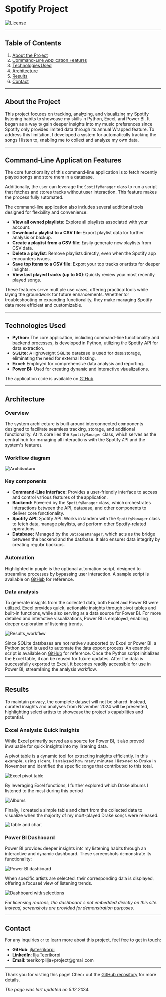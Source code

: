 # Spotify Project

[![License](https://img.shields.io/badge/license-CC%20BY--NC%204.0-blue)](https://creativecommons.org/licenses/by-nc/4.0/)

---

## Table of Contents
1. [About the Project](#about-the-Project)
2. [Command-Line Application Features](#command-line-application-features)
3. [Technologies Used](#technologies-used)
4. [Architecture](#architecture)
5. [Results](#results)
6. [Contact](#contact)

---

## About the Project

This project focuses on tracking, analyzing, and visualizing my Spotify listening habits to showcase my skills in Python, Excel, and Power BI. 
It began as a way to gain deeper insights into my music preferences since Spotify only provides limited data through its annual Wrapped feature. 
To address this limitation, I developed a system for automatically tracking the songs I listen to, enabling me to collect and analyze my own data.

---

## Command-Line Application Features

The core functionality of this command-line application is to fetch recently played songs and store them in a database.

Additionally, the user can leverage the `SpotifyManager` class to run a script that fetches and stores tracks without user interaction. This feature makes the process fully automated.

The command-line application also includes several additional tools designed for flexibility and convenience:

- **View all owned playlists**: Explore all playlists associated with your account.  
- **Download a playlist to a CSV file**: Export playlist data for further analysis or backup.  
- **Create a playlist from a CSV file**: Easily generate new playlists from CSV data.  
- **Delete a playlist**: Remove playlists directly, even when the Spotify app encounters issues.  
- **Save top items to a CSV file**: Export your top tracks or artists for deeper insights.  
- **View last played tracks (up to 50)**: Quickly review your most recently played songs.

These features serve multiple use cases, offering practical tools while laying the groundwork for future enhancements. Whether for troubleshooting or expanding functionality, they make managing Spotify data more efficient and customizable.


---

## Technologies Used

- **Python:** The core application, including command-line functionality and backend processes, is developed in Python, utilizing the Spotify API for data extraction.
- **SQLite:** A lightweight SQLite database is used for data storage, eliminating the need for external hosting.
- **Excel:** Employed for comprehensive data analysis and reporting.
- **Power BI:** Used for creating dynamic and interactive visualizations.

The application code is available on [GitHub](https://github.com/iljateerikorpi/Spotify-Public).

---

## Architecture

### Overview

The system architecture is built around interconnected components designed to facilitate seamless tracking, storage, and additional functionality. 
At its core lies the `SpotifyManager` class, which serves as the central hub for managing all interactions with the Spotify API and the system's features.

### Workflow diagram

![Architecture](assets/Architecture.png)

### Key components

- **Command-Line Interface:** Provides a user-friendly interface to access and control various features of the application.
- **Backend:** Powered by the `SpotifyManager` class, which orchestrates interactions between the API, database, and other components to deliver core functionality.
- **Spotify API:** Spotify API: Works in tandem with the `SpotifyManager` class to fetch data, manage playlists, and perform other Spotify-related operations.
- **Database:** Managed by the `DatabaseManager`, which acts as the bridge between the backend and the database. It also ensures data integrity by creating regular backups.

### Automation

Highlighted in purple is the optional automation script, designed to streamline processes by bypassing user interaction. 
A sample script is available on [GitHub](https://github.com/iljateerikorpi/Spotify-Public/tree/main/scripts/automation%20scripts) for reference.

### Data analysis

To generate insights from the collected data, both Excel and Power BI were utilized.
Excel provides quick, actionable insights through pivot tables and built-in functions, while also serving as a data source for Power BI.
For more detailed and interactive visualizations, Power BI is employed, enabling deeper exploration of listening trends.

![Results_workflow](assets/Results_workflow.png)

Since SQLite databases are not natively supported by Excel or Power BI, a Python script is used to automate the data export process. An example script is available on [GitHub](https://github.com/iljateerikorpi/Spotify-Public/tree/main/scripts/automation%20scripts) for reference.
Once the Python script initializes the Excel table, it can be reused for future updates. After the data is successfully exported to Excel, it becomes readily accessible for use in Power BI, streamlining the analysis workflow.

---

## Results

To maintain privacy, the complete dataset will not be shared. Instead, curated insights and analyses from November 2024 will be presented, highlighting select artists to showcase the project's capabilities and potential.

### Excel Analysis: Quick Insights

While Excel primarily served as a source for Power BI, it also proved invaluable for quick insights into my listening data.

A pivot table is a dynamic tool for extracting insights efficiently. In this example, using slicers, I analyzed how many minutes I listened to Drake in November and identified the specific songs that contributed to this total.

![Excel pivot table](assets/Excel_pivot_table.png)

By leveraging Excel functions, I further explored which Drake albums I listened to the most during this period.

![Albums](assets/Excel_albums.png)

Finally, I created a simple table and chart from the collected data to visualize when the majority of my most-played Drake songs were released.

![Table and chart](assets/Excel_table_and_chart.png)

### Power BI Dashboard

Power BI provides deeper insights into my listening habits through an interactive and dynamic dashboard. These screenshots demonstrate its functionality:

![Power BI dashboard](assets/Power_BI_1.png)

When specific artists are selected, their corresponding data is displayed, offering a focused view of listening trends.

![Dashboard with selections](assets/Power_BI_2.png)

*For licensing reasons, the dashboard is not embedded directly on this site. Instead, screenshots are provided for demonstration purposes.*

---

## Contact

For any inquiries or to learn more about this project, feel free to get in touch:

- **GitHub**: [iljateerikorpi](https://github.com/iljateerikorpi)
- **LinkedIn**: [Ilja Teerikorpi](https://www.linkedin.com/in/ilja-teerikorpi-a67377318/)
- **Email**: teerikorpiilja&#43;project&#64;gmail&#46;com

---

Thank you for visiting this page! Check out the [GitHub repository](https://github.com/iljateerikorpi/Spotify-Public) for more details.

*The page was last updated on 5.12.2024.*